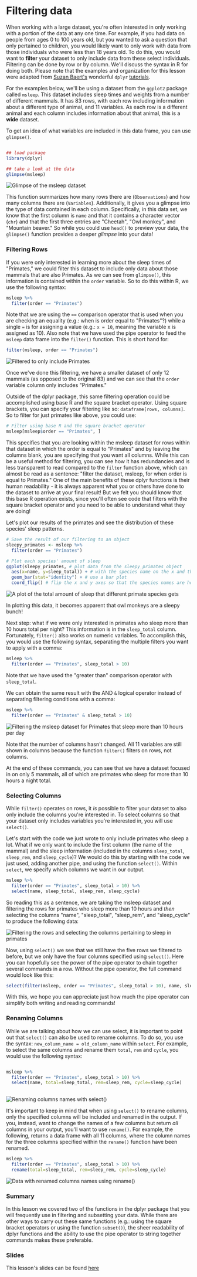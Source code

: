 # Filtering data 

When working with a large dataset, you're often interested in only working with a portion of the data at any one time. For example, if you had data on people from ages 0 to 100 years old, but you wanted to ask a question that only pertained to children, you would likely want to only work with data from those individuals who were less than 18 years old. To do this, you would want to **filter** your dataset to only include data from these select individuals. Filtering can be done by row or by column. We'll discuss the syntax in R for doing both. Please note that the examples and organization for this lesson were adapted from [Suzan Baert's](https://suzan.rbind.io/) wonderful `dplyr` [tutorials](https://suzan.rbind.io/2018/01/dplyr-tutorial-1/).

For the examples below, we'll be using a dataset from the `ggplot2` package called `msleep`. This dataset includes sleep times and weights from a number of different mammals. It has 83 rows, with each row including information about a different type of animal, and 11 variables. As each row is a different animal and each column includes information about that animal, this is a **wide** dataset.

To get an idea of what variables are included in this data frame, you can use `glimpse()`. 

```r

## load package
library(dplyr)

## take a look at the data
glimpse(msleep)
```

![**Glimpse of the `msleep` dataset**](resources/images/14_GCD_Filtering/14_GCD_Filtering-02.png)

This function summarizes how many rows there are (`Observations`) and how many columns there are (`Variables`). Additionally, it gives you a glimpse into the type of data contained in each column. Specifically, in this data set, we know that the first column is `name` and that it contains a character vector (`chr`) and that the first three entries are "Cheetah", "Owl monkey", and "Mountain beaver." So while you could use `head()` to preview your data, the `glimpse()` function provides a deeper *glimpse* into your data! 

### Filtering Rows

If you were only interested in learning more about the sleep times of "Primates," we could filter this dataset to include only data about those mammals that are also Primates. As we can see from `glimpse()`, this information is contained within the `order` variable. So to do this within R, we use the following syntax:

```r
msleep %>%
  filter(order == "Primates")
```

Note that we are using the `==` comparison operator that is used when you are checking an equality (e.g.: when is order equal to "Primates"?) while a single `=` is for assigning a value (e.g.: `x = 10`, meaning the variable x is assigned as 10). Also note that we have used the pipe operator to feed the `msleep` data frame into the `filter()` function. This is short hand for:

```r
filter(msleep, order == "Primates")
```

![**Filtered to only include Primates**](resources/images/14_GCD_Filtering/14_GCD_Filtering-07.png)

Once we've done this filtering, we have a smaller dataset of only 12 mammals (as opposed to the original 83) and we can see that the `order` variable column only includes "Primates." 

Outside of the dplyr package, this same filtering operation could be accomplished using base R and the square bracket operator. Using square brackets, you can specify your filtering like so: `dataframe[rows, columns]`. So to filter for just primates like above, you could use: 

```r 
# Filter using base R and the square bracket operator 
msleep[msleep$order == "Primates", ]
```

This specifies that you are looking within the msleep dataset for rows within that dataset in which the order is equal to "Primates" and by leaving the columns blank, you are specifying that you want all columns. While this can be a useful method for filtering, you can see how it has redundancies and is less transparent to read compared to the `filter` function above, which can almost be read as a sentence: "filter the dataset, msleep, for when order is equal to Primates." One of the main benefits of these dplyr functions is their human readability - it is always apparent what you or others have done to the dataset to arrive at your final result! But we felt you should know that this base R operation exists, since you'll often see code that filters with the square bracket operator and you need to be able to understand what they are doing!

Let's plot our results of the primates and see the distribution of these species' sleep patterns. 

```r 
# Save the result of our filtering to an object 
sleepy_primates <- msleep %>% 
  filter(order == "Primates")

# Plot each species' amount of sleep 
ggplot(sleepy_primates, # plot data from the sleepy_primates object 
  aes(x=name, y=sleep_total)) + # with the species name on the x and the amount of sleep on the y axis
  geom_bar(stat="identity") + # use a bar plot
  coord_flip() # flip the x and y axes so that the species names are horizontal and easy to read

```
![**A plot of the total amount of sleep that different primate species gets**](resources/images/14_GCD_Filtering/14_GCD_Filtering-10.png)

In plotting this data, it becomes apparent that owl monkeys are a sleepy bunch! 

Next step: what if we were only interested in primates who sleep more than 10 hours total per night? This information is in the `sleep_total` column. Fortunately, `filter()` also works on numeric variables. To accomplish this, you would use the following syntax, separating the multiple filters you want to apply with a comma:

```r
msleep %>%
  filter(order == "Primates", sleep_total > 10)
```

Note that we have used the "greater than" comparison operator with `sleep_total`.

We can obtain the same result with the AND `&` logical operator instead of separating filtering conditions with a comma:

```r
msleep %>%
  filter(order == "Primates" & sleep_total > 10)
```

![**Filtering the `msleep` dataset for Primates that sleep more than 10 hours per day**](resources/images/14_GCD_Filtering/14_GCD_Filtering-11.png)

Note that the number of columns hasn't changed. All 11 variables are still shown in columns because the function `filter()` filters on rows, not columns. 

At the end of these commands, you can see that we have a dataset focused in on only 5 mammals, all of which are primates who sleep for more than 10 hours a night total.

### Selecting Columns

While `filter()` operates on rows, it *is* possible to filter your dataset to also only include the columns you're interested in. To select columns so that your dataset only includes variables you're interested in, you will use `select()`. 

Let's start with the code we just wrote to only include primates who sleep a lot. What if we only want to include the first column (the name of the mammal) and the sleep information (included in the columns `sleep_total`, `sleep_rem`, and `sleep_cycle`)? We would do this by starting with the code we just used, adding another pipe, and using the function `select()`. Within `select`, we specify which columns we want in our output.

```r
msleep %>%
  filter(order == "Primates", sleep_total > 10) %>%
  select(name, sleep_total, sleep_rem, sleep_cycle)
```

So reading this as a sentence, we are taking the msleep dataset and filtering the rows for primates who sleep more than 10 hours and *then* selecting the columns "name", "sleep_total", "sleep_rem", and "sleep_cycle" to produce the following data:

![**Filtering the rows and selecting the columns pertaining to sleep in primates**](resources/images/14_GCD_Filtering/14_GCD_Filtering-12.png)

Now, using `select()` we see that we still have the five rows we filtered to before, but we only have the four columns specified using `select()`. Here you can hopefully see the power of the pipe operator to chain together several commands in a row. Without the pipe operator, the full command would look like this:

```r
select(filter(msleep, order == "Primates", sleep_total > 10), name, sleep_total, sleep_rem, sleep_cycle)
```

With this, we hope you can appreciate just how much the pipe operator can simplify both writing and reading commands! 

### Renaming Columns

While we are talking about how we can use select, it is important to point out that `select()` can also be used to rename columns. To do so, you use the syntax: `new_column_name = old_column_name` within `select`. For example, to select the same columns and rename them `total`, `rem` and `cycle`, you would use the following syntax:

```r

msleep %>%
  filter(order == "Primates", sleep_total > 10) %>%
  select(name, total=sleep_total, rem=sleep_rem, cycle=sleep_cycle)
  
```

![**Renaming columns names with `select()`**](resources/images/14_GCD_Filtering/14_GCD_Filtering-13.png)

It's important to keep in mind that when using `select()` to rename columns, only the specified columns will be included and renamed in the output. If you, instead, want to change the names of a few columns but return *all* columns in your output, you'll want to use `rename()`. For example, the following, returns a data frame with all 11 columns, where the column names for the three columns specified within the `rename()` function have been renamed.

```r
msleep %>%
  filter(order == "Primates", sleep_total > 10) %>%
  rename(total=sleep_total, rem=sleep_rem, cycle=sleep_cycle)
```

![**Data with renamed columns names using `rename()`**](resources/images/14_GCD_Filtering/14_GCD_Filtering-14.png)

### Summary 

In this lesson we covered two of the functions in the dplyr package that you will frequently use in filtering and subsetting your data. While there are other ways to carry out these same functions (e.g.: using the square bracket operators or using the function `subset()`), the sheer readability of dplyr functions and the ability to use the pipe operator to string together commands makes these preferable. 

### Slides

This lesson's slides can be found [here](https://docs.google.com/presentation/d/1TaTZpvOfGkITrtpMSRK_0_-B-GQ53sNcEb26EMu9DOs/edit?usp=sharing)  